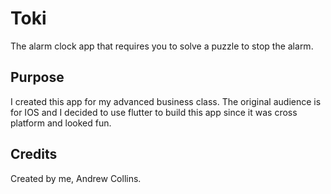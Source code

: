 # Toki

The alarm clock app that requires you to solve a puzzle to stop the alarm.

## Purpose

I created this app for my advanced business class. The original audience is for IOS and I decided to use flutter to build this app since it was cross platform and looked fun.

## Credits

Created by me, Andrew Collins.